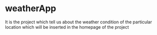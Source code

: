 # weatherApp
It is the project which tell us about the weather condition of the particular location which will be inserted in the homepage of the project
